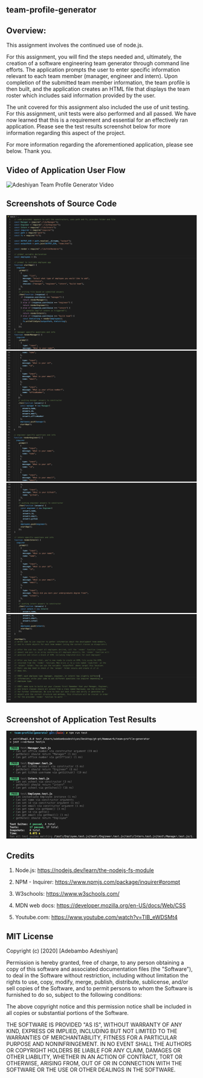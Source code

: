 ## team-profile-generator

## Overview:

This assignment involves the continued use of node.js.

For this assignment, you will find the steps needed and, ultimately, the creation of a software engineering team generator through command line efforts. The application prompts the user to enter specific information relevant to each team member (manager, engineer and intern). Upon completion of the submitted team member information, the team profile is then built, and the application creates an HTML file that displays the team roster which includes said information provided by the user.

The unit covered for this assignment also included the use of unit testing. For this assignment, unit tests were also performed and all passed. We have now learned that this is a requirement and essential for an effectively ran application. Please see the test results screenshot below for more information regarding this aspect of the project.

For more information regarding the aforementioned application, please see below. Thank you.

## Video of Application User Flow

![Adeshiyan Team Profile Generator Video](./assets/teamgenvid.gif)

## Screenshots of Source Code

![Adeshiyan Team Profile Generator](./assets/teamgen1.png)
![Adeshiyan Team Profile Generator](./assets/teamgen2.png)
![Adeshiyan Team Profile Generator](./assets/teamgen3.png)
![Adeshiyan Team Profile Generator](./assets/teamgen4.png)

## Screenshot of Application Test Results

![Adeshiyan Team Profile Generator](./assets/testresults.png)

## Credits

1. Node.js: https://nodejs.dev/learn/the-nodejs-fs-module

2. NPM - Inquirer: https://www.npmjs.com/package/inquirer#prompt

3. W3schools: https://www.w3schools.com/

4. MDN web docs: https://developer.mozilla.org/en-US/docs/Web/CSS

5. Youtube.com: https://www.youtube.com/watch?v=TlB_eWDSMt4

## MIT License

Copyright (c) [2020] [Adebambo Adeshiyan]

Permission is hereby granted, free of charge, to any person obtaining a copy
of this software and associated documentation files (the "Software"), to deal
in the Software without restriction, including without limitation the rights
to use, copy, modify, merge, publish, distribute, sublicense, and/or sell
copies of the Software, and to permit persons to whom the Software is
furnished to do so, subject to the following conditions:

The above copyright notice and this permission notice shall be included in all
copies or substantial portions of the Software.

THE SOFTWARE IS PROVIDED "AS IS", WITHOUT WARRANTY OF ANY KIND, EXPRESS OR
IMPLIED, INCLUDING BUT NOT LIMITED TO THE WARRANTIES OF MERCHANTABILITY,
FITNESS FOR A PARTICULAR PURPOSE AND NONINFRINGEMENT. IN NO EVENT SHALL THE
AUTHORS OR COPYRIGHT HOLDERS BE LIABLE FOR ANY CLAIM, DAMAGES OR OTHER
LIABILITY, WHETHER IN AN ACTION OF CONTRACT, TORT OR OTHERWISE, ARISING FROM,
OUT OF OR IN CONNECTION WITH THE SOFTWARE OR THE USE OR OTHER DEALINGS IN THE
SOFTWARE.
